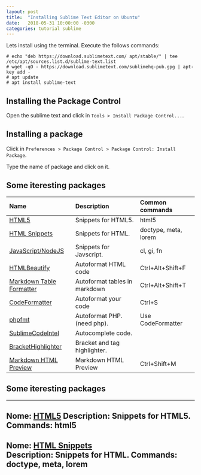 ```yaml
---
layout: post
title:  "Installing Sublime Text Editor on Ubuntu"
date:   2018-05-31 10:00:00 -0300
categories: tutorial sublime
---
```

Lets install using the terminal. Execute the follows commands:
```
# echo "deb https://download.sublimetext.com/ apt/stable/" | tee /etc/apt/sources.list.d/sublime-text.list
# wget -qO - https://download.sublimetext.com/sublimehq-pub.gpg | apt-key add -
# apt update
# apt install sublime-text
```

## Installing the Package Control
Open the sublime text and click in `Tools > Install Package Control...`.

## Installing a package
Click in `Preferences > Package Control > Package Control: Install Package`.

Type the name of package and click on it.

## Some iteresting packages

| Name                                                                                          | Description                   | Common commands      |
|:----------------------------------------------------------------------------------------------|:------------------------------|:---------------------|
| [HTML5](https://packagecontrol.io/packages/HTML5)                                             | Snippets for HTML5.           | html5                |
| [HTML Snippets](https://packagecontrol.io/packages/HTML%20Snippets)                           | Snippets for HTML.            | doctype, meta, lorem |
| [Java​Script/NodeJS](https://packagecontrol.io/packages/JavaScript%20%26%20NodeJS%20Snippets)  | Snippets for Javscript.       | cl, gi, fn           |
| [HTMLBeautify](https://packagecontrol.io/packages/HTMLBeautify)                               | Autoformat HTML code          | Ctrl+Alt+Shift+F     |
| [Markdown Table Formatter](https://packagecontrol.io/packages/Markdown%20Table%20Formatter)   | Autoformat tables in markdown | Ctrl+Alt+Shift+T     |
| [CodeFormatter](https://packagecontrol.io/packages/CodeFormatter)                             | Autoformat your code          | Ctrl+S               |
| [phpfmt](https://packagecontrol.io/packages/phpfmt)                                           | Autoformat PHP. (need php).   | Use CodeFormatter    |
| [SublimeCodeIntel](https://packagecontrol.io/packages/SublimeCodeIntel)                       | Autocomplete code.            |                      |
| [Bracket​Highlighter](https://packagecontrol.io/packages/BracketHighlighter)                   | Bracket and tag highlighter.  |                      |
| [Markdown HTML Preview](https://packagecontrol.io/packages/Markdown%20HTML%20Preview)         | Markdown HTML Preview         | Ctrl+Shift+M         |

## Some iteresting packages

---
Nome: [HTML5](https://packagecontrol.io/packages/HTML5)
Description: Snippets for HTML5.
Commands: html5
---
Nome: [HTML Snippets](https://packagecontrol.io/packages/HTML%20Snippets)  
Description: Snippets for HTML.
Commands: doctype, meta, lorem
---

